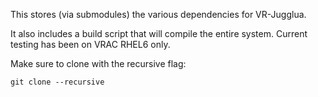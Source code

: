 This stores (via submodules) the various dependencies for VR-Jugglua.

It also includes a build script that will compile the entire system.  Current testing has been on VRAC RHEL6 only.

Make sure to clone with the recursive flag:

    git clone --recursive
